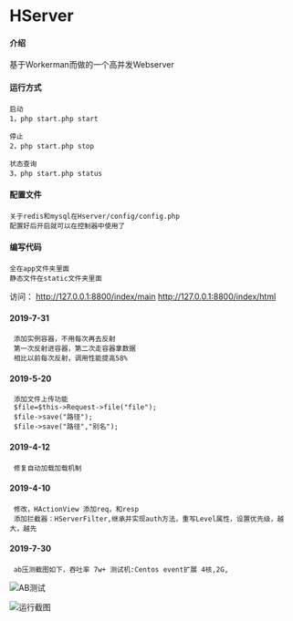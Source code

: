 # HServer

#### 介绍
基于Workerman而做的一个高并发Webserver


#### 运行方式

    启动
    1，php start.php start

    停止
    2，php start.php stop

    状态查询
    3，php start.php status


#### 配置文件
    关于redis和mysql在Hserver/config/config.php
    配置好后开启就可以在控制器中使用了

#### 编写代码
    全在app文件夹里面
    静态文件在static文件夹里面


访问：
    http://127.0.0.1:8800/index/main
    http://127.0.0.1:8800/index/html


#### 2019-7-31 
     添加实例容器，不用每次再去反射
     第一次反射进容器，第二次走容器拿数据
     相比以前每次反射，调用性能提高58%

#### 2019-5-20
     添加文件上传功能
     $file=$this->Request->file("file");
     $file->save("路径");
     $file->save("路径","别名");
     

#### 2019-4-12
     修复自动加载加载机制


#### 2019-4-10
     修改，HActionView 添加req，和resp
     添加拦截器：HServerFilter,继承并实现auth方法，重写Level属性，设置优先级，越大，越先

#### 2019-7-30
     ab压测截图如下，吞吐率 7w+ 测试机:Centos event扩展 4核,2G, 
![AB测试](https://gitee.com/heixiaomas/HServer/raw/master/static/img/d.png)

![运行截图](https://gitee.com/heixiaomas/HServer/raw/master/static/img/b.png)